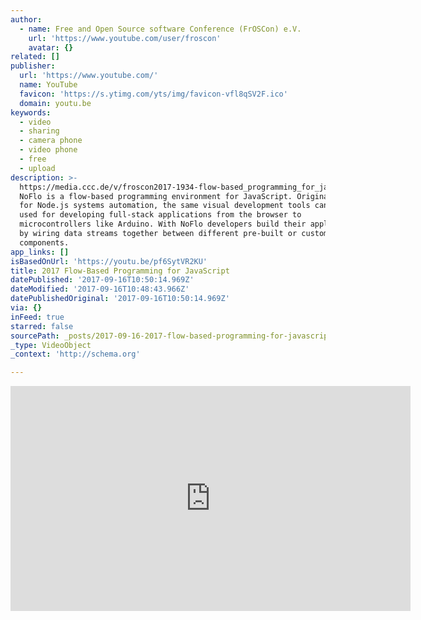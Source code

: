 ```yaml
---
author:
  - name: Free and Open Source software Conference (FrOSCon) e.V.
    url: 'https://www.youtube.com/user/froscon'
    avatar: {}
related: []
publisher:
  url: 'https://www.youtube.com/'
  name: YouTube
  favicon: 'https://s.ytimg.com/yts/img/favicon-vfl8qSV2F.ico'
  domain: youtu.be
keywords:
  - video
  - sharing
  - camera phone
  - video phone
  - free
  - upload
description: >-
  https://media.ccc.de/v/froscon2017-1934-flow-based_programming_for_javascript
  NoFlo is a flow-based programming environment for JavaScript. Originally built
  for Node.js systems automation, the same visual development tools can also be
  used for developing full-stack applications from the browser to
  microcontrollers like Arduino. With NoFlo developers build their applications
  by wiring data streams together between different pre-built or custom
  components.
app_links: []
isBasedOnUrl: 'https://youtu.be/pf6SytVR2KU'
title: 2017 Flow-Based Programming for JavaScript
datePublished: '2017-09-16T10:50:14.969Z'
dateModified: '2017-09-16T10:48:43.966Z'
datePublishedOriginal: '2017-09-16T10:50:14.969Z'
via: {}
inFeed: true
starred: false
sourcePath: _posts/2017-09-16-2017-flow-based-programming-for-javascript.md
_type: VideoObject
_context: 'http://schema.org'

---
```

<iframe src="https://cdn.embedly.com/widgets/media.html?src=https%3A%2F%2Fwww.youtube.com%2Fembed%2Fpf6SytVR2KU%3Ffeature%3Doembed&amp;url=http%3A%2F%2Fwww.youtube.com%2Fwatch%3Fv%3Dpf6SytVR2KU&amp;image=https%3A%2F%2Fi.ytimg.com%2Fvi%2Fpf6SytVR2KU%2Fhqdefault.jpg&amp;key=a715cf41cc93453ca338d350cd26f87b&amp;type=text%2Fhtml&amp;schema=youtube" width="640" height="360" scrolling="no" frameborder="0" allowfullscreen="" style=""></iframe>